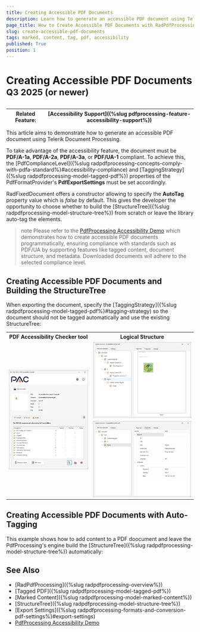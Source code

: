 ```yaml
---
title: Creating Accessible PDF Documents
description: Learn how to generate an accessible PDF document using Telerik Document Processing Libraries.
page_title: How to Create Accessible PDF Documents with RadPdfProcessing
slug: create-accessible-pdf-documents
tags: marked, content, tag, pdf, accessibility
published: True
position: 1
---
```


# Creating Accessible PDF Documents <sup>Q3 2025 (or newer)</sup>

|Related Feature:|[Accessibility Support]({%slug pdfprocessing-feature-accessibility-support%})|
|----|----|

This article aims to demonstrate how to generate an accessible PDF document using Telerik Document Processing. 

To take advantage of the accessibility feature, the document must be **PDF/A-1a**, **PDF/A-2a**, **PDF/A-3a**, or **PDF/UA-1** compliant. To achieve this, the [PdfComplianceLevel]({%slug radpdfprocessing-concepts-comply-with-pdfa-standard%}#accessibility-compliance) and [TaggingStrategy]({%slug radpdfprocessing-model-tagged-pdf%}) properties of the PdfFormatProvider's **PdfExportSettings** must be set accordingly.

RadFixedDocument offers a constructor allowing to specify the **AutoTag** property value which is *false* by default. This gives the developer the opportunity to choose whether to build the [StructureTree]({%slug radpdfprocessing-model-structure-tree%}) from scratch or leave the library auto-tag the elements.

>note Please refer to the [PdfProcessing Accessibility Demo](https://demos.telerik.com/document-processing/pdfprocessing/accessibility) which demonstrates how to create accessible PDF documents programmatically, ensuring compliance with standards such as PDF/UA by supporting features like tagged content, document structure, and metadata. Downloaded documents will adhere to the selected compliance level.

##  Creating Accessible PDF Documents and Building the StructureTree

When exporting the document, specify the [TaggingStrategy]({%slug radpdfprocessing-model-tagged-pdf%}#tagging-strategy) so the document should not be tagged automatically and use the existing StructureTree:

<snippet id='libraries-pdf-features-accessible-pdf'/>

<table style="width:100%;">
<th width=45%>PDF Accessibility Checker tool</th><th>Logical Structure</th>
<tr>
    <td rowspan="2"><img src="images/accessible-pdf-validity.png" alt="Validate with PDF Accessibility Checker"/></td>
    <td><img src="images/accessible-pdf-logical-structure.png" alt="Logical Structure of PDF"/></td>
</tr>
<tr><td><img src="images/accessible-pdf-logical-structure-properties.png" alt="Properties"/></td></tr>
</table>

## Creating Accessible PDF Documents with Auto-Tagging

This example shows how to add content to a PDF doocument and leave the PdfProcessing's engine build the [StructureTree]({%slug radpdfprocessing-model-structure-tree%}) automatically:

<snippet id='libraries-pdf-features-accessible-pdf-with-auto-tagging'/>

## See Also

* [RadPdfProcessing]({%slug radpdfprocessing-overview%})
* [Tagged PDF]({%slug radpdfprocessing-model-tagged-pdf%})
* [Marked Content]({%slug radpdfprocessing-model-marked-content%})
* [StructureTree]({%slug radpdfprocessing-model-structure-tree%})
* [Export Settings]({%slug radpdfprocessing-formats-and-conversion-pdf-settings%}#export-settings)
* [PdfProcessing Accessibility Demo](https://demos.telerik.com/document-processing/pdfprocessing/accessibility)
